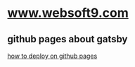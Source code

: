 # www.websoft9.com

## github pages about gatsby

[how to deploy on github pages](https://www.gatsbyjs.com/docs/how-to/previews-deploys-hosting/how-gatsby-works-with-github-pages/)
